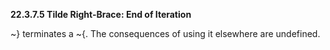 **22.3.7.5 Tilde Right-Brace: End of Iteration** 

~\} terminates a ~\{. The consequences of using it elsewhere are undefined. 

